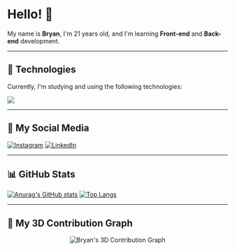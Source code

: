 # Hello! 👋

My name is **Bryan**, I'm 21 years old, and I'm learning **Front-end** and **Back-end** development.

---

## 🚀 Technologies

Currently, I'm studying and using the following technologies:

<p align="left">
  <a href="https://skillicons.dev">
    <img src="https://skillicons.dev/icons?i=html,css,js,react,nodejs,express,prisma,sequelize,docker,vite,mongodb,postgres,cs,dotnet" />
  </a>
</p>

---

## 📲 My Social Media

[![Instagram](https://img.shields.io/badge/Instagram-%23E4405F.svg?style=for-the-badge&logo=Instagram&logoColor=white)](https://www.instagram.com/brya4nn/)
[![LinkedIn](https://img.shields.io/badge/LinkedIn-%230A66C2.svg?style=for-the-badge&logo=linkedin&logoColor=white)](https://www.linkedin.com/in/bryan-lima-735992250/)

---

## 📊 GitHub Stats

[![Anurag's GitHub stats](https://github-readme-stats.vercel.app/api?username=bry7n&show_icons=true&theme=radical)](https://github.com/bry7n/github-readme-stats)
[![Top Langs](https://github-readme-stats.vercel.app/api/top-langs/?username=bry7n&layout=compact&theme=radical)](https://github.com/bry7n/github-readme-stats)

---

## 🧊 My 3D Contribution Graph

<p align="center">
  <img src="https://gitskyline.vercel.app/api?user=bry7n" alt="Bryan's 3D Contribution Graph" />
</p>
